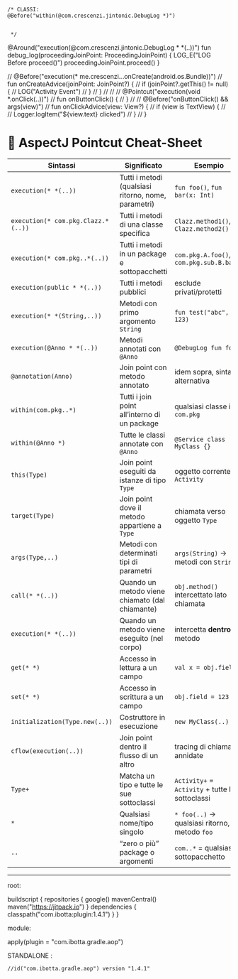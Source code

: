 









    /* CLASSI:
    @Before("within(@com.crescenzi.jintonic.DebugLog *)")


     */

@Around("execution(@com.crescenzi.jintonic.DebugLog * *(..))")
fun debug_log(proceedingJoinPoint: ProceedingJoinPoint) {
LOG_E("LOG Before proceed()")
proceedingJoinPoint.proceed()
}

//    @Before("execution(* me.crescenzi.*.*.onCreate(android.os.Bundle))")
//    fun onCreateAdvice(joinPoint: JoinPoint?) {
//        if (joinPoint?.getThis() != null) {
//            LOG("Activity Event")
//        }
//    }
//
//
//    @Pointcut("execution(void *.onClick(..))")
//    fun onButtonClick() {
//    }
//
//    @Before("onButtonClick() && args(view)")
//    fun onClickAdvice(view: View?) {
//        if (view is TextView) {
//            // Logger.logItem("${view.text} clicked")
//        }
//    }


# 📑 AspectJ Pointcut Cheat-Sheet

| Sintassi                           | Significato                                         | Esempio                                         |
| ---------------------------------- | --------------------------------------------------- | ----------------------------------------------- |
| `execution(* *(..))`               | Tutti i metodi (qualsiasi ritorno, nome, parametri) | `fun foo()`, `fun bar(x: Int)`                  |
| `execution(* com.pkg.Clazz.*(..))` | Tutti i metodi di una classe specifica              | `Clazz.method1()`, `Clazz.method2()`            |
| `execution(* com.pkg..*(..))`      | Tutti i metodi in un package e sottopacchetti       | `com.pkg.A.foo()`, `com.pkg.sub.B.bar()`        |
| `execution(public * *(..))`        | Tutti i metodi pubblici                             | esclude privati/protetti                        |
| `execution(* *(String,..))`        | Metodi con primo argomento `String`                 | `fun test("abc", 123)`                          |
| `execution(@Anno * *(..))`         | Metodi annotati con `@Anno`                         | `@DebugLog fun foo()`                           |
| `@annotation(Anno)`                | Join point con metodo annotato                      | idem sopra, sintassi alternativa                |
| `within(com.pkg..*)`               | Tutti i join point all’interno di un package        | qualsiasi classe in `com.pkg`                   |
| `within(@Anno *)`                  | Tutte le classi annotate con `@Anno`                | `@Service class MyClass {}`                     |
| `this(Type)`                       | Join point eseguiti da istanze di tipo `Type`       | oggetto corrente è `Activity`                   |
| `target(Type)`                     | Join point dove il metodo appartiene a `Type`       | chiamata verso oggetto `Type`                   |
| `args(Type,..)`                    | Metodi con determinati tipi di parametri            | `args(String)` → metodi con `String`            |
| `call(* *(..))`                    | Quando un metodo viene chiamato (dal chiamante)     | `obj.method()` intercettato lato chiamata       |
| `execution(* *(..))`               | Quando un metodo viene eseguito (nel corpo)         | intercetta **dentro** il metodo                 |
| `get(* *)`                         | Accesso in lettura a un campo                       | `val x = obj.field`                             |
| `set(* *)`                         | Accesso in scrittura a un campo                     | `obj.field = 123`                               |
| `initialization(Type.new(..))`     | Costruttore in esecuzione                           | `new MyClass(..)`                               |
| `cflow(execution(..))`             | Join point dentro il flusso di un altro             | tracing di chiamate annidate                    |
| `Type+`                            | Matcha un tipo e tutte le sue sottoclassi           | `Activity+` = `Activity` + tutte le sottoclassi |
| `*`                                | Qualsiasi nome/tipo singolo                         | `* foo(..)` → qualsiasi ritorno, metodo `foo`   |
| `..`                               | “zero o più” package o argomenti                    | `com..*` = qualsiasi sottopacchetto             |

---


root:


buildscript {
repositories {
google()
mavenCentral()
maven("https://jitpack.io")
}
dependencies {
classpath("com.ibotta:plugin:1.4.1")
}
}


module:

apply(plugin = "com.ibotta.gradle.aop")

STANDALONE :

    //id("com.ibotta.gradle.aop") version "1.4.1"